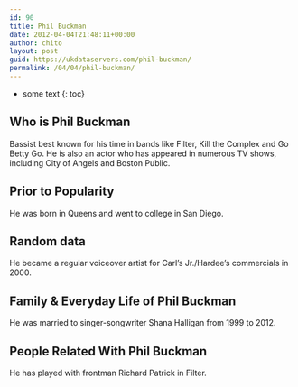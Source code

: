 ```yaml
---
id: 90
title: Phil Buckman
date: 2012-04-04T21:48:11+00:00
author: chito
layout: post
guid: https://ukdataservers.com/phil-buckman/
permalink: /04/04/phil-buckman/
---
```


* some text
{: toc}


## Who is  Phil Buckman
                  
                  
                  
Bassist best known for his time in bands like Filter, Kill the Complex and Go Betty Go. He is also an actor who has appeared in numerous TV shows, including City of Angels and Boston Public.
                  
                
                
                
## Prior to Popularity 
                  
                  
                  
He was born in Queens and went to college in San Diego.
                  
                
                
                
## Random data 
                  
                  
                  
He became a regular voiceover artist for Carl&#8217;s Jr./Hardee&#8217;s commercials in 2000.
                  
                
                
                
## Family & Everyday Life of Phil Buckman
                  
                  
                  
He was married to singer-songwriter Shana Halligan from 1999 to 2012.
                  
                
                
                
## People Related With  Phil Buckman
                  
                  
                  
He has played with frontman Richard Patrick in Filter.
                  
                
              
            
          
          
          
    
    
  

